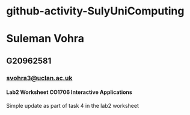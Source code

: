 # github-activity-SulyUniComputing

# Suleman Vohra
## G20962581
### svohra3@uclan.ac.uk
#### Lab2 Worksheet CO1706 Interactive Applications
Simple update as part of task 4 in the lab2 worksheet
